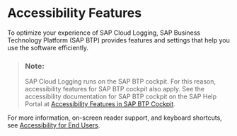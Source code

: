 <!-- loio1c628e581e4a4939a95a797539f7aff7 -->

# Accessibility Features

To optimize your experience of SAP Cloud Logging, SAP Business Technology Platform \(SAP BTP\) provides features and settings that help you use the software efficiently.



> ### Note:  
> SAP Cloud Logging runs on the SAP BTP cockpit. For this reason, accessibility features for SAP BTP cockpit also apply. See the accessibility documentation for SAP BTP cockpit on the SAP Help Portal at [Accessibility Features in SAP BTP Cockpit](https://help.sap.com/docs/BTP/65de2977205c403bbc107264b8eccf4b/8153bc43bc7d44009549b375ed5c9632.html).

For more information, on-screen reader support, and keyboard shortcuts, see [Accessibility for End Users](https://help.sap.com/docs/SAPUI5/bc5a64aac808463baa95b4230f221716/f562835d0b4e44129aa24a17551a0baa.html).

